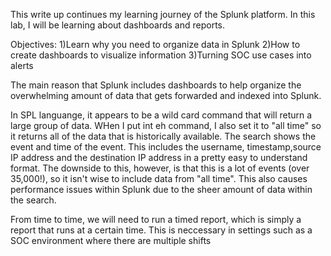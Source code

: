 This write up continues my learning journey of the Splunk platform. In this lab, I will be learning about dashboards and reports. 

Objectives:
1)Learn why you need to organize data in Splunk
2)How to create dashboards to visualize information
3)Turning SOC use cases into alerts


The main reason that Splunk includes dashboards to help organize the overwhelming amount of data that gets forwarded and indexed into Splunk.

In SPL languange, it appears to be a wild card command that will return a large group of data. WHen I put int eh command, I also set it to "all time" so it returns all of the data that is historically available. The search shows the event and time of the event. This includes the username, timestamp,source IP address and the destination IP address in a pretty easy to understand format. The downside to this, however, is that this is a lot of events (over 35,000!), so it isn't wise to include data from "all time". This also causes performance issues within Splunk due to the sheer amount of data within the search. 

From time to time, we will need to run a timed report, which is simply a report that runs at a certain time. This is neccessary in settings such as a SOC environment where there are multiple shifts


